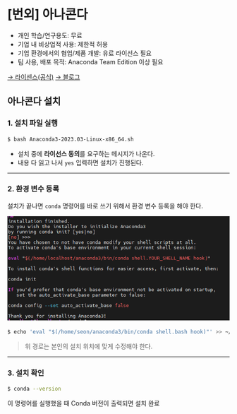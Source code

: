 # [번외] 아나콘다

* 개인 학습/연구용도: 무료
* 기업 내 비상업적 사용: 제한적 허용
* 기업 환경에서의 협업/제품 개발: 유료 라이선스 필요
* 팀 사용, 배포 목적: Anaconda Team Edition 이상 필요

[→ 라이센스(공식)](https://www.anaconda.com/licensing)
[→ 블로그](https://www.whatwant.com/entry/miniconda)

## 아나콘다 설치

### 1. 설치 파일 실행

```bash
$ bash Anaconda3-2023.03-Linux-x86_64.sh
```

* 설치 중에 **라이선스 동의**를 요구하는 메시지가 나온다.
* 내용 다 읽고 나서 `yes` 입력하면 설치가 진행된다.

---

### 2. 환경 변수 등록

설치가 끝나면 `conda` 명령어를 바로 쓰기 위해서 환경 변수 등록을 해야 한다.

![Untitled](../image/Untitled.png)

```bash
$ echo 'eval "$(/home/seon/anaconda3/bin/conda shell.bash hook)"' >> ~/.bashrc
```

> 위 경로는 본인의 설치 위치에 맞게 수정해야 한다.

---

### 3. 설치 확인

```bash
$ conda --version
```

이 명령어를 실행했을 때 Conda 버전이 출력되면 설치 완료
